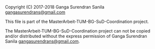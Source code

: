 Copyright (C) 2017-2018 Ganga Surendran Sanila <gangasurendrans@gmail.com>

This file is part of the MasterArbeit-TUM-BG-SuD-Coordination project.

The MasterArbeit-TUM-BG-SuD-Coordination project can not be copied and/or distributed without the express
permission of  Ganga Surendran Sanila <gangasurendrans@gmail.com>.
